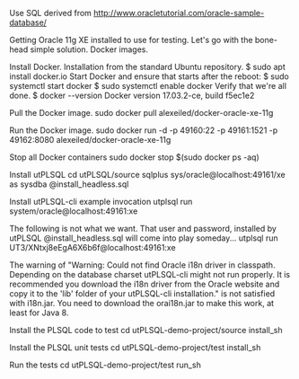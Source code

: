 Use SQL derived from http://www.oracletutorial.com/oracle-sample-database/

Getting Oracle 11g XE installed to use for testing.  Let's go with the bone-head simple solution.  Docker images.

Install Docker.
Installation from the standard Ubuntu repository.
$ sudo apt install docker.io
Start Docker and ensure that starts after the reboot:
$ sudo systemctl start docker
$ sudo systemctl enable docker
Verify that we're all done.
$ docker --version
Docker version 17.03.2-ce, build f5ec1e2

Pull the Docker image.
sudo docker pull alexeiled/docker-oracle-xe-11g

Run the Docker image.
sudo docker run -d -p 49160:22 -p 49161:1521 -p 49162:8080 alexeiled/docker-oracle-xe-11g

Stop all Docker containers
sudo docker stop $(sudo docker ps -aq)

Install utPLSQL
cd utPLSQL/source
sqlplus sys/oracle@localhost:49161/xe as sysdba @install_headless.sql

Install utPLSQL-cli
example invocation
utplsql run system/oracle@localhost:49161:xe

The following is not what we want.  That user and password, installed by utPLSQL @install_headless.sql will come into play someday...
utplsql run UT3/XNtxj8eEgA6X6b6f@localhost:49161:xe

The warning of "Warning: Could not find Oracle i18n driver in classpath. Depending on the database charset utPLSQL-cli might not run properly. It is recommended you download the i18n driver from the Oracle website and copy it to the 'lib' folder of your utPLSQL-cli installation." is not satisfied with i18n.jar.  You need to download the orai18n.jar to make this work, at least for Java 8. 

Install the PLSQL code to test
cd utPLSQL-demo-project/source
install_sh

Install the PLSQL unit tests
cd utPLSQL-demo-project/test
install_sh

Run the tests
cd utPLSQL-demo-project/test
run_sh

